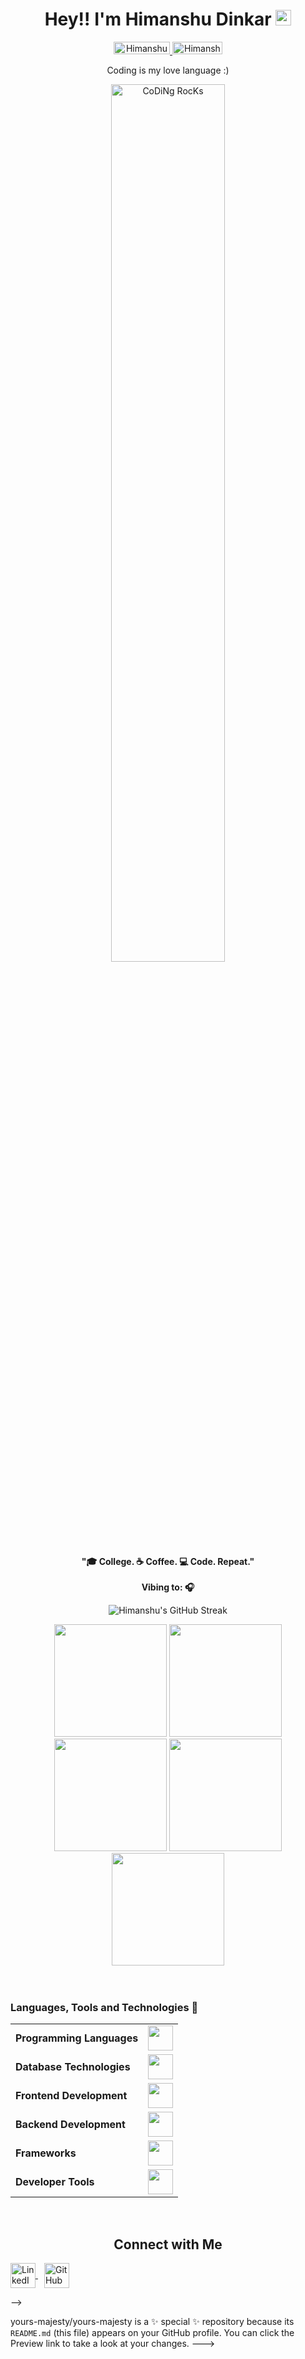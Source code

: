 <h1 align="center"> Hey!! I'm Himanshu Dinkar <img src="https://media.giphy.com/media/hvRJCLFzcasrR4ia7z/giphy.gif" width="25px"></h1>
<p align="center"> 
  <a href="https://www.linkedin.com/in/himanshu-dinkar-722612240/"> 
    <img src="https://img.shields.io/badge/linkedin-%230077B5.svg?&style=for-the-badge&logo=linkedin&logoColor=white" alt="Himanshu Dinkar LinkedIn" height='20' width='90'/>
  </a>
  <a href="https://github.com/yours-majesty"> 
    <img src="https://img.shields.io/static/v1?message=GitHub&style=for-the-badge&logo=github&&logoColor=white&label=%20" alt="Himanshu Dinkar GitHub" height='20' width='80'/>  
  </a>
</p>

<div align="center" width="50%">
  <p> Coding is my love language :) </p>
  <img src="https://github.com/yours-majesty/yours-majesty/blob/main/good.gif" href="https://github.com/sp-xd" alt="CoDiNg RocKs"  width="60%"/>
  <br>
  <p><strong>"🎓 College. ☕️ Coffee. 💻 Code. Repeat."<br><br> Vibing to: 🎧</strong></p>
  <!-- Streak feature -->
  <p><img align="center" src="https://github-readme-streak-stats.herokuapp.com/?user=yours-majesty&theme=dark&fire=FF5E5E&ring=FFB380&currStreakNum=FF5E5E" alt="Himanshu's GitHub Streak" /></p>
</div>

<div align="center">
  <img height="180em" src="https://github-profile-summary-cards.vercel.app/api/cards/profile-details?username=yours-majesty&theme=github_dark" />
  <img height="180em" src="https://github-profile-summary-cards.vercel.app/api/cards/repos-per-language?username=yours-majesty&theme=github_dark"  />
  <img height="180em" src="https://github-profile-summary-cards.vercel.app/api/cards/most-commit-language?username=yours-majesty&theme=github_dark"  />
  <img height="180em" src="https://github-profile-summary-cards.vercel.app/api/cards/stats?username=yours-majesty&theme=github_dark"/>
  <img height="180em" src="https://github-profile-summary-cards.vercel.app/api/cards/productive-time?username=yours-majesty&theme=github_dark" />
</div>

<br>
<div align="center">
  <!-- GitHub Trophies -->
<!--   <img src="https://github-profile-trophy.vercel.app/?username=yours-majesty&theme=darkhub&column=9&margin-w=11" alt="GitHub Trophies" style="width: 100%; display: inline-block;" /> -->
</div>

<br>
<h3> Languages, Tools and Technologies 🚀 </h3>
<table>
	<tr>
	<td><strong>Programming Languages</strong></td>
	<td><img height=40 src = "https://skillicons.dev/icons?i=cpp,c,java,python&theme=dark"></td>
</tr>
<tr>
	<td><strong>Database Technologies</strong></td>
	<td><img height=40 src = "https://skillicons.dev/icons?i=mysql,mongodb,firebase&theme=dark"></td>
</tr>
<tr>
	<td><strong>Frontend Development</strong></td>
	<td><img height=40 src = "https://skillicons.dev/icons?i=html,css,js,react" ></td>
</tr>
<tr>
	<td><strong>Backend Development</strong></td>
	<td><img height=40 src = "https://skillicons.dev/icons?i=nodejs&theme=dark"></td>
</tr>

<tr>
	<td><strong>Frameworks</strong></td>
	<td><img height=40 src = "https://skillicons.dev/icons?i=tailwind&theme=dark"></td>
</tr>

<tr>
	<td><strong>Developer Tools</strong></td>
	<td><img height=40 src = "https://skillicons.dev/icons?i=git,github,gitlab&theme=dark"></td>
</tr>

</table>
<br>


<!-- Connect with Me Section -->
<h2 align="center">Connect with Me</h2>

<a href="https://www.linkedin.com/in/himanshu-dinkar-722612240/" target="_blank" style="margin-right: 10px;">
  <img align="center" src="https://raw.githubusercontent.com/rahuldkjain/github-profile-readme-generator/master/src/images/icons/Social/linked-in-alt.svg" alt="LinkedIn Profile" height="40" width="40" />
</a>

<a href="https://github.com/yours-majesty" target="_blank" style="margin-right: 10px;">
  <img align="center" src="https://github.githubassets.com/images/modules/logos_page/GitHub-Mark.png" alt="GitHub Profile" height="40" width="40" />
</a>



<br>



-->

yours-majesty/yours-majesty is a ✨ special ✨ repository because its `README.md` (this file) appears on your GitHub profile.
You can click the Preview link to take a look at your changes.
--->
